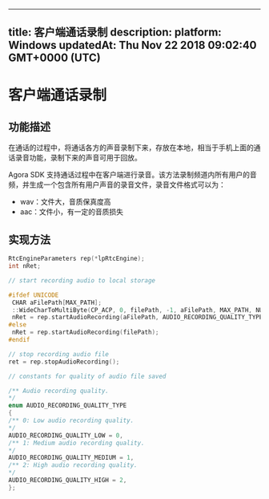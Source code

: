 
---
title: 客户端通话录制
description: 
platform: Windows
updatedAt: Thu Nov 22 2018 09:02:40 GMT+0000 (UTC)
---
# 客户端通话录制
## 功能描述

在通话的过程中，将通话各方的声音录制下来，存放在本地，相当于手机上面的通话录音功能，录制下来的声音可用于回放。

Agora SDK 支持通话过程中在客户端进行录音。该方法录制频道内所有用户的音频，并生成一个包含所有用户声音的录音文件，录音文件格式可以为：

- wav：文件大，音质保真度高
- aac：文件小，有一定的音质损失

## 实现方法

```C++
RtcEngineParameters rep(*lpRtcEngine);
int nRet;

// start recording audio to local storage

#ifdef UNICODE
 CHAR aFilePath[MAX_PATH];
 ::WideCharToMultiByte(CP_ACP, 0, filePath, -1, aFilePath, MAX_PATH, NULL, NULL);
 nRet = rep.startAudioRecording(aFilePath, AUDIO_RECORDING_QUALITY_TYPE::AUDIO_RECORDING_QUALITY_HIGH);
#else
 nRet = rep.startAudioRecording(filePath);
#endif

// stop recording audio file
ret = rep.stopAudioRecording();

// constants for quality of audio file saved

/** Audio recording quality.
*/
enum AUDIO_RECORDING_QUALITY_TYPE
{
/** 0: Low audio recording quality.
*/
AUDIO_RECORDING_QUALITY_LOW = 0,
/** 1: Medium audio recording quality.
*/
AUDIO_RECORDING_QUALITY_MEDIUM = 1,
/** 2: High audio recording quality.
*/
AUDIO_RECORDING_QUALITY_HIGH = 2,
};

```


